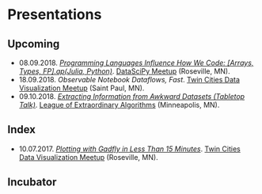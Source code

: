 # Presentations
## Upcoming
- 08.09.2018. *[Programming Languages Influence How We Code: \[Arrays, Types, FP\].ap(Julia, Python)](https://github.com/jagrafft/presentations/tree/master/arrays_types_fp_julia_python)*. [DataSciPy Meetup][leam] (Roseville, MN).
- 18.09.2018. *Observable Notebook Dataflows, Fast*. [Twin Cities Data Visualization Meetup][tcdv] (Saint Paul, MN).
- 09.10.2018. *[Extracting Information from Awkward Datasets (Tabletop Talk)](https://github.com/jagrafft/presentations/tree/master/extracting_info_awkward_datasets)*. [League of Extraordinary Algorithms][leam] (Minneapolis, MN).

## Index
- 10.07.2017. *[Plotting with Gadfly in Less Than 15 Minutes](https://github.com/jagrafft/presentations/tree/master/plotting_w_gadfly_lt_15min)*. [Twin Cities Data Visualization Meetup][tcdv] (Roseville, MN).

## Incubator

[leam]: https://www.meetup.com/League-of-Extraordinary-Algorithms/
[tcdv]: https://www.meetup.com/Twin-Cities-Visualization-Group/